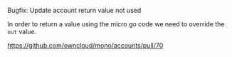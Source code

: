 Bugfix: Update account return value not used

In order to return a value using the micro go code we need to override the `out` value.

https://github.com/owncloud/mono/accounts/pull/70
